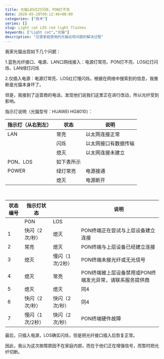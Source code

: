 ```yaml
---
title: 光猫LOS红灯闪烁，PON灯不亮
date: 2020-05-20T09:12:46+08:00
categories: ["技术"]
series: []
slug: Light cat LOS red light flashes
keywords: ["Light cat","光猫"]
description: "记录家庭使用的光猫出现问题的解决过程"
---
```


我家光猫出现如下几个问题：

1.蓝色光纤接口、电源、LAN口网线接入：电源灯常亮、PON灯不亮、LOS红灯闪烁、LAN绿灯闪烁

2.仅插入电源：电源灯常亮、LOS红灯慢闪烁。根据在网络中搜索到的信息，我推断是光猫本身坏了。

但是，我接到了运营商的电话，发现他们说我们这里正在进行改动，所以光纤受到影响。

指示灯说明（光猫型号：HUAWEI HG8010）：

| 指示灯（从右到左） | 状态       | 说明                 |
| ------------------ | ---------- | -------------------- |
| LAN                | 常亮       | 以太网连接正常       |
|                    | 闪烁       | 以太网接口有数据传输 |
|                    | 熄灭       | 以太网连接未建立     |
| PON、LOS           | 如下表所示 |                      |
| POWER              | 绿灯常亮   | 电源接通             |
|                    | 熄灭       | 电源断开             |

</br>

| 状态编号 | 指示灯状态      |                 | 说明                                                     |
| -------- | --------------- | --------------- | -------------------------------------------------------- |
|          | PON             | LOS             |                                                          |
| 1        | 快闪（2次/秒）  | 熄灭            | PON终端正在尝试与上层设备建立连接                        |
| 2        | 常亮            | 熄灭            | PON终端与上层设备已经建立连接                            |
| 3        | 熄灭            | 慢闪（1次/2秒） | PON终端未接光纤或无光信号                                |
| 4        | 熄灭            | 常亮            | PON终端被上层设备禁用或PON终端发光异常，请联系服务提供商 |
| 5        | 熄灭            | 熄灭            | 同4                                                      |
| 6        | 快闪（2次/秒）  | 快闪（2次/秒）  | 同4                                                      |
| 7        | 慢闪（1次/2秒） | 快闪（2次/秒）  | PON终端硬件故障                                          |

最后，只插入电源，LOS确实闪烁，但是把光纤接口插入后恢复正常。

因此，我认为这次故障原因不在家庭内部，而在于他们正在增强信号，而暂时把光纤切断。